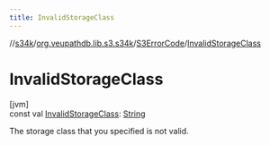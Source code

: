 ```yaml
---
title: InvalidStorageClass
---
```

//[s34k](../../../index.html)/[org.veupathdb.lib.s3.s34k](../index.html)/[S3ErrorCode](index.html)/[InvalidStorageClass](-invalid-storage-class.html)



# InvalidStorageClass



[jvm]\
const val [InvalidStorageClass](-invalid-storage-class.html): [String](https://kotlinlang.org/api/latest/jvm/stdlib/kotlin/-string/index.html)



The storage class that you specified is not valid.




